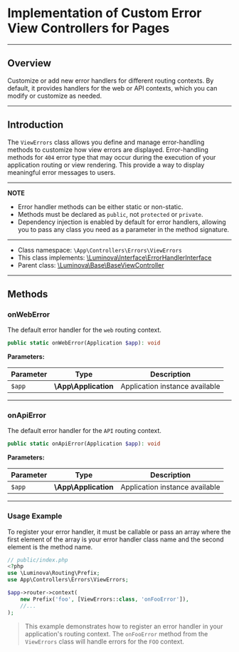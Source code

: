 # Implementation of Custom Error View Controllers for Pages

***

## Overview

Customize or add new error handlers for different routing contexts. By default, it provides handlers for the web or API contexts, which you can modify or customize as needed.

***

## Introduction

The `ViewErrors` class allows you define and manage error-handling methods to customize how view errors are displayed. Error-handling methods for `404` error type that may occur during the execution of your application routing or view rendering.
This provide a way to display meaningful error messages to users.

***

**NOTE**

- Error handler methods can be either static or non-static.
- Methods must be declared as `public`, not `protected` or `private`.
- Dependency injection is enabled by default for error handlers, allowing you to pass any class you need as a parameter in the method signature.

***

* Class namespace: `\App\Controllers\Errors\ViewErrors`
* This class implements:
[\Luminova\Interface\ErrorHandlerInterface](/interface/classes.md#errorhandlerinterface)
* Parent class: [\Luminova\Base\BaseViewController](/base/view.md)

***

## Methods

### onWebError

The default error handler for the `web` routing context.

```php
public static onWebError(Application $app): void
```

**Parameters:**

| Parameter | Type | Description |
|-----------|------|-------------|
| `$app` | **\App\Application** | Application instance available |

***

### onApiError

The default error handler for the `API` routing context.

```php
public static onApiError(Application $app): void
```

**Parameters:**

| Parameter | Type | Description |
|-----------|------|-------------|
| `$app` | **\App\Application** | Application instance available |

***

### Usage Example

To register your error handler, it must be callable or pass an array where the first element of the array is your error handler class name and the second element is the method name.

```php
// public/index.php
<?php
use \Luminova\Routing\Prefix;
use App\Controllers\Errors\ViewErrors;

$app->router->context( 
	new Prefix('foo', [ViewErrors::class, 'onFooError']),
	//...
);
``` 

> This example demonstrates how to register an error handler in your application's routing context. The `onFooError` method from the `ViewErrors` class will handle errors for the `FOO` context.
